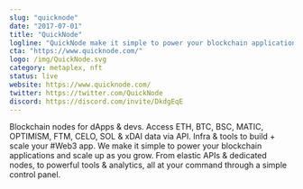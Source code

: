 ```yaml
---
slug: "quicknode"
date: "2017-07-01"
title: "QuickNode"
logline: "QuickNode make it simple to power your blockchain applications and scale up as you grow."
cta: "https://www.quicknode.com/"
logo: /img/QuickNode.svg
category: metaplex, nft
status: live
website: https://www.quicknode.com/
twitter: https://twitter.com/QuickNode
discord: https://discord.com/invite/DkdgEqE
---
```


Blockchain nodes for dApps & devs. Access ETH, BTC, BSC, MATIC, OPTIMISM, FTM, CELO, SOL & xDAI data via API. Infra & tools to build + scale your #Web3 app.
We make it simple to power your blockchain applications and scale up as you grow. From elastic APIs & dedicated nodes, to powerful tools & analytics, all at your command through a simple control panel.
